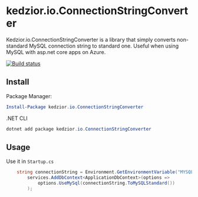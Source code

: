 # kedzior.io.ConnectionStringConverter

Kedzior.io.ConnectionStringConverter is a library that simply converts non-standard MySQL connection string to standard one. Useful when using MySQL with asp.net core apps on Azure.

[![Build status](https://ci.appveyor.com/api/projects/status/5q67ofysn8n5nrjx/branch/master?svg=true)](https://ci.appveyor.com/project/kedzior-io/kedzior-io-connectionstringconverter/branch/master)

## Install

Package Manager:
```powershell
Install-Package kedzior.io.ConnectionStringConverter
```

.NET CLI
```powershell
dotnet add package kedzior.io.ConnectionStringConverter
```

## Usage

Use it in `Startup.cs`

```csharp
	string connectionString = Environment.GetEnvironmentVariable("MYSQLCONNSTR_localdb");
		services.AddDbContext<ApplicationDbContext>(options =>  
			options.UseMySql(connectionString.ToMySQLStandard())
		);
```